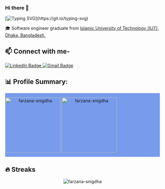 ### Hi there 👋

<!--
**farzana-snigdha/farzana-snigdha** is a ✨ _special_ ✨ repository because its `README.md` (this file) appears on your GitHub profile.

Here are some ideas to get you started:

- 🔭 I’m currently working on ...
- 🌱 I’m currently learning ...
- 👯 I’m looking to collaborate on ...
- 🤔 I’m looking for help with ...
- 💬 Ask me about ...
- 📫 How to reach me: ...
- 😄 Pronouns: ...
- ⚡ Fun fact: ...
-->

[![Typing SVG](https://readme-typing-svg.demolab.com?font=Fira+Code&weight=500&pause=1000&color=5688F7&width=435&lines=I+am+Farzana+Tabassum.;I+am+a+Software+Engineer!!)](https://git.io/typing-svg)
<p>
🎓 Software engineer graduate from <a href="https://www.iutoic-dhaka.edu/"> Islamic University of Technology (IUT), Dhaka, Bangladesh. </a>
</p>

## 📫 Connect with me-
<div id="badges">
<a href="https://www.linkedin.com/in/farzana-tabassum-334571183/">
    <img src="https://img.shields.io/badge/LinkedIn-blue?style=for-the-badge&logo=linkedin&logoColor=white" alt="LinkedIn Badge"/>
  </a>
  <a href="mailto:farzana@iut-dhaka.edu">
  <img src="https://img.shields.io/badge/Gmail-red?style=for-the-badge&logo=gmail&logoColor=white" alt="Gmail Badge"/>
  </a>
</div>


<!-- ### :woman_technologist: About Me :
- 🎓 Software engineer graduate from <a href="https://www.iutoic-dhaka.edu/"> Islamic University of Technology (IUT), Dhaka, Bangladesh. </a>

 -->

## 📊 Profile Summary:
<div style="display: flex; flex-wrap: wrap; background-color: #5481e7c7;">
<p align="center">
        <img align = "center" height="180em" src="https://github-readme-stats.vercel.app/api?username=farzana-snigdha&show_icons=true&locale=en&theme=radical" alt="farzana-snigdha" />
        <img align = "center" height="180em" src="https://github-readme-stats.vercel.app/api/top-langs?username=farzana-snigdha&show_icons=true&locale=en&layout=compact&theme=radical" alt="farzana-snigdha" />
    </p>
</div>

## 🔥 Streaks
<!-- [![GitHub Streak](https://github-readme-streak-stats.herokuapp.com?user=farzana-snigdha&theme=transparent&hide_border=true)](https://git.io/streak-stats) -->
<!-- <p><img align="center" src="https://github-readme-streak-stats.herokuapp.com/?user=farzana-snigdha&theme=black-ice&hide_border=true&stroke=0000&background=0D1117&ring=e05397&fire=e05397&currStreakLabel=e05397" alt="farzana-snigdha" /></p> -->
<p align="center"><img align="center" src="https://github-readme-streak-stats.herokuapp.com?user=farzana-snigdha&theme=radical&hide_border=true" alt="farzana-snigdha" /></p>

